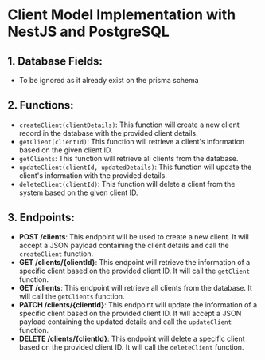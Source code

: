 # Client Model Implementation with NestJS and PostgreSQL

## 1. Database Fields:
<!-- - id: SERIAL PRIMARY KEY
- name: VARCHAR(255) NOT NULL
- employee_id: VARCHAR(255) NOT NULL
- email: VARCHAR(255) NOT NULL
- phone_number: BIGINT
- status: ENUM('active', 'reviewed', 'cancelled') DEFAULT 'active' -->
- To be ignored as it already exist on the prisma schema

## 2. Functions:
- `createClient(clientDetails)`: This function will create a new client record in the database with the provided client details.
- `getClient(clientId)`: This function will retrieve a client's information based on the given client ID.
- `getClients`: This function will retrieve all clients from the database.
- `updateClient(clientId, updatedDetails)`: This function will update the client's information with the provided details.
- `deleteClient(clientId)`: This function will delete a client from the system based on the given client ID.

## 3. Endpoints:
- **POST /clients**: This endpoint will be used to create a new client. It will accept a JSON payload containing the client details and call the `createClient` function.
- **GET /clients/{clientId}**: This endpoint will retrieve the information of a specific client based on the provided client ID. It will call the `getClient` function.
- **GET /clients**: This endpoint will retrieve all clients from the database. It will call the `getClients` function.
- **PATCH /clients/{clientId}**: This endpoint will update the information of a specific client based on the provided client ID. It will accept a JSON payload containing the updated details and call the `updateClient` function.
- **DELETE /clients/{clientId}**: This endpoint will delete a specific client based on the provided client ID. It will call the `deleteClient` function.

